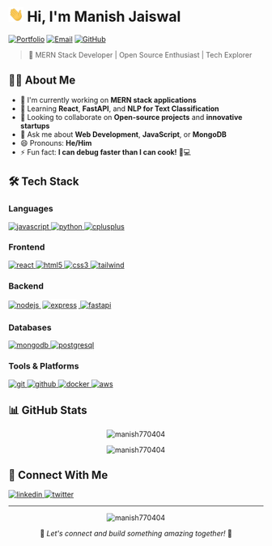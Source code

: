 # <img src="https://raw.githubusercontent.com/ABSphreak/ABSphreak/master/gifs/Hi.gif" width="30px"> Hi, I'm **Manish Jaiswal** 

[![Portfolio](https://img.shields.io/badge/Portfolio-manishjaiswal.vercel.app-blue?style=for-the-badge&logo=vercel)](https://manishjaiswal.vercel.app)
[![Email](https://img.shields.io/badge/Email-mkjaiswal770408%40gmail.com-red?style=for-the-badge&logo=gmail)](mailto:mkjaiswal770408@gmail.com)
[![GitHub](https://img.shields.io/badge/GitHub-manish770404-black?style=for-the-badge&logo=github)](https://github.com/manish770404)

> 🚀 MERN Stack Developer | Open Source Enthusiast | Tech Explorer

## 👨‍💻 About Me

- 🔭 I'm currently working on **MERN stack applications**
- 🌱 Learning **React**, **FastAPI**, and **NLP for Text Classification**
- 👯 Looking to collaborate on **Open-source projects** and **innovative startups**
- 💬 Ask me about **Web Development**, **JavaScript**, or **MongoDB**
- 😄 Pronouns: **He/Him**
- ⚡ Fun fact: **I can debug faster than I can cook!** 🍳💻

## 🛠️ Tech Stack

### Languages
<p align="left">
  <a href="https://developer.mozilla.org/en-US/docs/Web/JavaScript">
    <img src="https://cdn.jsdelivr.net/gh/devicons/devicon/icons/javascript/javascript-original.svg" alt="javascript" width="50" height="50"/>
  </a>
  <a href="https://www.python.org/">
    <img src="https://cdn.jsdelivr.net/gh/devicons/devicon/icons/python/python-original.svg" alt="python" width="50" height="50"/>
  </a>
  <a href="https://isocpp.org/">
    <img src="https://cdn.jsdelivr.net/gh/devicons/devicon/icons/cplusplus/cplusplus-original.svg" alt="cplusplus" width="50" height="50"/>
  </a>
</p>

### Frontend
<p align="left">
  <a href="https://reactjs.org/">
    <img src="https://cdn.jsdelivr.net/gh/devicons/devicon/icons/react/react-original.svg" alt="react" width="50" height="50"/>
  </a>
  <a href="https://developer.mozilla.org/en-US/docs/Web/HTML">
    <img src="https://cdn.jsdelivr.net/gh/devicons/devicon/icons/html5/html5-original.svg" alt="html5" width="50" height="50"/>
  </a>
  <a href="https://developer.mozilla.org/en-US/docs/Web/CSS">
    <img src="https://cdn.jsdelivr.net/gh/devicons/devicon/icons/css3/css3-original.svg" alt="css3" width="50" height="50"/>
  </a>
  <a href="https://tailwindcss.com/">
    <img src="https://cdn.jsdelivr.net/gh/devicons/devicon/icons/tailwindcss/tailwindcss-plain.svg" alt="tailwind" width="50" height="50"/>
  </a>
</p>

### Backend
<p align="left">
  <a href="https://nodejs.org/">
    <img src="https://cdn.jsdelivr.net/gh/devicons/devicon/icons/nodejs/nodejs-original.svg" alt="nodejs" width="50" height="50"/>
  </a>
  <a href="https://expressjs.com/">
    <img src="https://cdn.jsdelivr.net/gh/devicons/devicon/icons/express/express-original.svg" alt="express" width="50" height="50" style="background-color:white;border-radius:5px;padding:3px"/>
  </a>
  <a href="https://fastapi.tiangolo.com/">
    <img src="https://cdn.jsdelivr.net/gh/devicons/devicon/icons/fastapi/fastapi-original.svg" alt="fastapi" width="50" height="50"/>
  </a>
</p>

### Databases
<p align="left">
  <a href="https://www.mongodb.com/">
    <img src="https://cdn.jsdelivr.net/gh/devicons/devicon/icons/mongodb/mongodb-original.svg" alt="mongodb" width="50" height="50"/>
  </a>
  <a href="https://www.postgresql.org/">
    <img src="https://cdn.jsdelivr.net/gh/devicons/devicon/icons/postgresql/postgresql-original.svg" alt="postgresql" width="50" height="50"/>
  </a>
</p>

### Tools & Platforms
<p align="left">
  <a href="https://git-scm.com/">
    <img src="https://cdn.jsdelivr.net/gh/devicons/devicon/icons/git/git-original.svg" alt="git" width="50" height="50"/>
  </a>
  <a href="https://github.com/">
    <img src="https://cdn.jsdelivr.net/gh/devicons/devicon/icons/github/github-original.svg" alt="github" width="50" height="50"/>
  </a>
  <a href="https://www.docker.com/">
    <img src="https://cdn.jsdelivr.net/gh/devicons/devicon/icons/docker/docker-original.svg" alt="docker" width="50" height="50"/>
  </a>
  <a href="https://aws.amazon.com/">
    <img src="https://cdn.jsdelivr.net/gh/devicons/devicon/icons/amazonwebservices/amazonwebservices-original.svg" alt="aws" width="50" height="50"/>
  </a>
</p>

## 📊 GitHub Stats

<p align="center">
  <img src="https://github-readme-stats.vercel.app/api?username=manish770404&show_icons=true&theme=radical" alt="manish770404" />
</p>

<p align="center">
  <img src="https://github-readme-streak-stats.herokuapp.com/?user=manish770404&theme=radical" alt="manish770404" />
</p>

## 🔗 Connect With Me
<p align="left">
  <a href="https://linkedin.com/in/manish-jaiswal" target="_blank">
    <img src="https://cdn.jsdelivr.net/gh/devicons/devicon/icons/linkedin/linkedin-original.svg" alt="linkedin" width="40" height="40"/>
  </a>
  <a href="https://twitter.com/manishjaiswal" target="_blank">
    <img src="https://cdn.jsdelivr.net/gh/devicons/devicon/icons/twitter/twitter-original.svg" alt="twitter" width="40" height="40"/>
  </a>
</p>

---

<p align="center">
  <img src="https://komarev.com/ghpvc/?username=manish770404&label=Profile%20views&color=0e75b6&style=flat" alt="manish770404" />
</p>

<p align="center">📝 <i>Let's connect and build something amazing together!</i> 💬</p>
